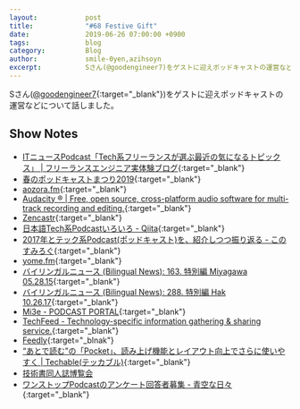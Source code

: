 ```yaml
---
layout:            post
title:             "#68 Festive Gift"
date:              2019-06-26 07:00:00 +0900
tags:              blog
category:          Blog
author:            smile-0yen,azihsoyn
excerpt:           Sさん(@goodengineer7)をゲストに迎えポッドキャストの運営などについて話しました。
---
```

Sさん([@goodengineer7](https://twitter.com/goodengineer7){:target="_blank"})をゲストに迎えポッドキャストの運営などについて話しました。 

## Show Notes
- [ITニュースPodcast「Tech系フリーランスが選ぶ最近の気になるトピックス」 \| フリーランスエンジニア実体験ブログ](https://free-engineer.xrea.jp/techfree-podcast){:target="_blank"}
- [春のポッドキャストまつり2019](https://podcast-festival.firebaseapp.com/){:target="_blank"}
- [aozora\.fm](https://fortegp05.github.io/aozorafm/){:target="_blank"}
- [Audacity ® \| Free, open source, cross\-platform audio software for multi\-track recording and editing\.](https://www.audacityteam.org/){:target="_blank"}
- [Zencastr](https://zencastr.com/){:target="_blank"}
- [日本語Tech系Podcastいろいろ \- Qiita](https://qiita.com/suginoy/items/dada11eef775b883320f){:target="_blank"}
- [2017年とテック系Podcast\(ポッドキャスト\)を、紹介しつつ振り返る \- このすみろぐ](https://www.konosumi.net/entry/2018/02/24/205322){:target="_blank"}
- [yome\.fm](https://yomefm.github.io/){:target="_blank"}
- [バイリンガルニュース \(Bilingual News\): 163\. 特別編 Miyagawa 05\.28\.15](https://bilingualnews.libsyn.com/163-miyagawa-052815){:target="_blank"}
- [バイリンガルニュース \(Bilingual News\): 288\. 特別編 Hak 10\.26\.17](https://bilingualnews.libsyn.com/288-hak-102617){:target="_blank"}
- [Mi3e \- PODCAST PORTAL](http://mi3e.com/){:target="_blank"}
- [TechFeed \- Technology\-specific information gathering & sharing service\.](https://techfeed.io/main/realtime/now){:target="_blank"}
- [Feedly](https://feedly.com/){:target="_blnak"}
- [“あとで読む”の「Pocket」、読み上げ機能とレイアウト向上でさらに使いやすく \| Techable\(テッカブル\)](https://techable.jp/archives/85216){:target="_blank"}
- [技術書同人誌博覧会](https://gishohaku.dev/)
- [ワンストップPodcastのアンケート回答者募集 \- 青空な日々](https://fortegp05.hatenablog.com/entry/2019/05/12/224653){:target="_blank"}
